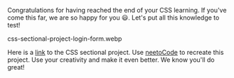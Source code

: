Congratulations for having reached the end of
your CSS learning. If you've come this far, we are
so happy for you 😃. Let's put all this knowledge
to test!

<image>css-sectional-project-login-form.webp</image>

Here is a [link](https://academy.bigbinary.com/projects/basic-css)
to the CSS sectional project. Use
[neetoCode](https://neetocode.com/) to recreate this project.
Use your creativity and make it even better. We
know you'll do great!